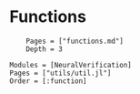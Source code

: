 # Functions

```@contents
	Pages = ["functions.md"]
	Depth = 3
```

```@autodocs
Modules = [NeuralVerification]
Pages = ["utils/util.jl"]
Order = [:function]
```
